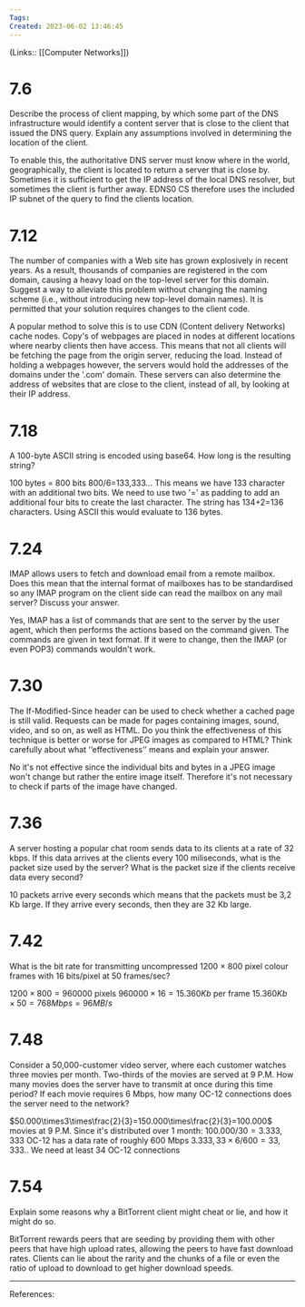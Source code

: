 ```yaml
---
Tags: 
Created: 2023-06-02 13:46:45
---
```

(Links:: [[Computer Networks]])
# 7.6
Describe the process of client mapping, by which some part of the DNS infrastructure would identify a content server that is close to the client that issued the DNS query. Explain any assumptions involved in determining the location of the client.

To enable this, the authoritative DNS server must know where in the world, geographically, the client is located to return a server that is close by. Sometimes it is sufficient to get the IP address of the local DNS resolver, but sometimes the client is further away. EDNS0 CS therefore uses the included IP subnet of the query to find the clients location.
# 7.12
The number of companies with a Web site has grown explosively in recent years. As a result, thousands of companies are registered in the com domain, causing a heavy load on the top-level server for this domain. Suggest a way to alleviate this problem without changing the naming scheme (i.e., without introducing new top-level domain names). It is permitted that your solution requires changes to the client code.

A popular method to solve this is to use CDN (Content delivery Networks) cache nodes. Copy's of webpages are placed in nodes at different locations where nearby clients then have access. This means that not all clients will be fetching the page from the origin server, reducing the load. Instead of holding a webpages however, the servers would hold the addresses of the domains under the '.com' domain. These servers can also determine the address of websites that are close to the client, instead of all, by looking at their IP address.
# 7.18
A 100-byte ASCII string is encoded using base64. How long is the resulting string?

100 bytes = 800 bits
800/6=133,333...
This means we have 133 character with an additional two bits.
We need to use two '=' as padding to add an additional four bits to create the last character.
The string has 134+2=136 characters.
Using ASCII this would evaluate to 136 bytes.
# 7.24
IMAP allows users to fetch and download email from a remote mailbox. Does this mean that the internal format of mailboxes has to be standardised so any IMAP program on the client side can read the mailbox on any mail server? Discuss your answer.

Yes, IMAP has a list of commands that are sent to the server by the user agent, which then performs the actions based on the command given. The commands are given in text format. If it were to change, then the IMAP (or even POP3) commands wouldn't work.
# 7.30
The If-Modified-Since header can be used to check whether a cached page is still valid. Requests can be made for pages containing images, sound, video, and so on, as well as HTML. Do you think the effectiveness of this technique is better or worse for JPEG images as compared to HTML? Think carefully about what ‘‘effectiveness’’ means and explain your answer.

No it's not effective since the individual bits and bytes in a JPEG image won't change but rather the entire image itself. Therefore it's not necessary to check if parts of the image have changed.
# 7.36
A server hosting a popular chat room sends data to its clients at a rate of 32 kbps. If this data arrives at the clients every 100 miliseconds, what is the packet size used by the server? What is the packet size if the clients receive data every second?

10 packets arrive every seconds which means that the packets must be 3,2 Kb large. If they arrive every seconds, then they are 32 Kb large.
# 7.42
What is the bit rate for transmitting uncompressed 1200 × 800 pixel colour frames with 16 bits/pixel at 50 frames/sec?

$1200\times800=960000$ pixels
$960000\times16=15.360Kb$ per frame
$15.360Kb \times50=768Mbps=96MB/s$
# 7.48
Consider a 50,000-customer video server, where each customer watches three movies per month. Two-thirds of the movies are served at 9 P.M. How many movies does the server have to transmit at once during this time period? If each movie requires 6 Mbps, how many OC-12 connections does the server need to the network?

$50.000\times3\times\frac{2}{3}=150.000\times\frac{2}{3}=100.000$ movies at 9 P.M.
Since it's distributed over 1 month: $100.000/30=3.333,333$
OC-12 has a data rate of roughly 600 Mbps
$3.333,33\times6/600=33,333..$
We need at least 34 OC-12 connections
# 7.54
Explain some reasons why a BitTorrent client might cheat or lie, and how it might do so.

BitTorrent rewards peers that are seeding by providing them with other peers that have high upload rates, allowing the peers to have fast download rates. Clients can lie about the rarity and the chunks of a file or even the ratio of upload to download to get higher download speeds.

---
References: